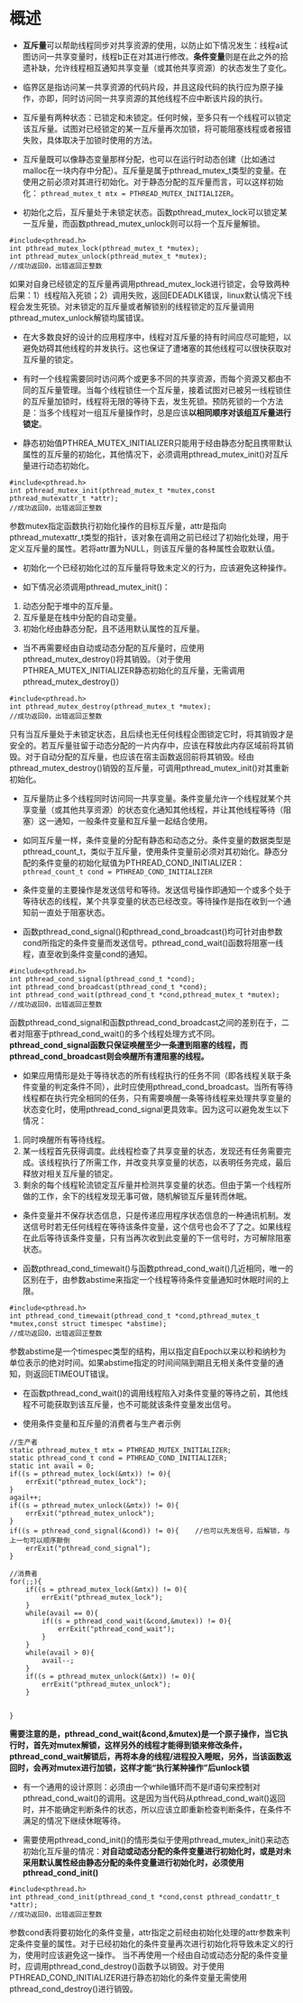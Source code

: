 # 概述
- **互斥量**可以帮助线程同步对共享资源的使用，以防止如下情况发生：线程a试图访问一共享变量时，线程b正在对其进行修改。**条件变量**则是在此之外的拾遗补缺，允许线程相互通知共享变量（或其他共享资源）的状态发生了变化。

- 临界区是指访问某一共享资源的代码片段，并且这段代码的执行应为原子操作，亦即，同时访问同一共享资源的其他线程不应中断该片段的执行。

- 互斥量有两种状态：已锁定和未锁定。任何时候，至多只有一个线程可以锁定该互斥量。试图对已经锁定的某一互斥量再次加锁，将可能阻塞线程或者报错失败，具体取决于加锁时使用的方法。

- 互斥量既可以像静态变量那样分配，也可以在运行时动态创建（比如通过malloc在一块内存中分配）。互斥量是属于pthread_mutex_t类型的变量。在使用之前必须对其进行初始化。对于静态分配的互斥量而言，可以这样初始化：
`pthread_mutex_t mtx = PTHREAD_MUTEX_INITIALIZER`。

- 初始化之后，互斥量处于未锁定状态。函数pthread_mutex_lock可以锁定某一互斥量，而函数pthread_mutex_unlock则可以将一个互斥量解锁。
```
#include<pthread.h>
int pthread_mutex_lock(pthread_mutex_t *mutex);
int pthread_mutex_unlock(pthread_mutex_t *mutex);
//成功返回0，出错返回正整数
```
如果对自身已经锁定的互斥量再调用pthread_mutex_lock进行锁定，会导致两种后果：1）线程陷入死锁；2）调用失败，返回EDEADLK错误，linux默认情况下线程会发生死锁。对未锁定的互斥量或者解锁别的线程锁定的互斥量调用pthread_mutex_unlock解锁均属错误。

- 在大多数良好的设计的应用程序中，线程对互斥量的持有时间应尽可能短，以避免妨碍其他线程的并发执行。这也保证了遭堵塞的其他线程可以很快获取对互斥量的锁定。

- 有时一个线程需要同时访问两个或更多不同的共享资源，而每个资源又都由不同的互斥量管理。当每个线程锁住一个互斥量，接着试图对已被另一线程锁住的互斥量加锁时，线程将无限的等待下去，发生死锁。预防死锁的一个方法是：当多个线程对一组互斥量操作时，总是应该**以相同顺序对该组互斥量进行锁定**。

- 静态初始值PTHREA_MUTEX_INITIALIZER只能用于经由静态分配且携带默认属性的互斥量的初始化，其他情况下，必须调用pthread_mutex_init()对互斥量进行动态初始化。
```
#include<pthread.h>
int pthread_mutex_init(pthread_mutex_t *mutex,const pthread_mutexattr_t *attr);
//成功返回0，出错返回正整数
```
参数mutex指定函数执行初始化操作的目标互斥量，attr是指向pthread_mutexattr_t类型的指针，该对象在调用之前已经过了初始化处理，用于定义互斥量的属性。若将attr置为NULL，则该互斥量的各种属性会取默认值。

- 初始化一个已经初始化过的互斥量将导致未定义的行为，应该避免这种操作。

- 如下情况必须调用pthread_mutex_init()：
1. 动态分配于堆中的互斥量。
2. 互斥量是在栈中分配的自动变量。
3. 初始化经由静态分配，且不适用默认属性的互斥量。

- 当不再需要经由自动或动态分配的互斥量时，应使用pthread_mutex_destroy()将其销毁。（对于使用PTHREA_MUTEX_INITIALIZER静态初始化的互斥量，无需调用pthread_mutex_destroy()）
```
#include<pthread.h>
int pthread_mutex_destroy(pthread_mutex_t *mutex);
//成功返回0，出错返回正整数
```
只有当互斥量处于未锁定状态，且后续也无任何线程企图锁定它时，将其销毁才是安全的。若互斥量驻留于动态分配的一片内存中，应该在释放此内存区域前将其销毁。对于自动分配的互斥量，也应该在宿主函数返回前将其销毁。经由pthread_mutex_destroy()销毁的互斥量，可调用pthread_mutex_init()对其重新初始化。

- 互斥量防止多个线程同时访问同一共享变量。条件变量允许一个线程就某个共享变量（或其他共享资源）的状态变化通知其他线程，并让其他线程等待（阻塞）这一通知，一般条件变量和互斥量一起结合使用。

- 如同互斥量一样，条件变量的分配有静态和动态之分。条件变量的数据类型是pthread_count_t，类似于互斥量，使用条件变量前必须对其初始化。静态分配的条件变量的初始化赋值为PTHREAD_COND_INITIALIZER：
`pthread_count_t cond = PTHREAD_COND_INITIALIZER`

- 条件变量的主要操作是发送信号和等待。发送信号操作即通知一个或多个处于等待状态的线程，某个共享变量的状态已经改变。等待操作是指在收到一个通知前一直处于阻塞状态。

- 函数pthread_cond_signal()和pthread_cond_broadcast()均可针对由参数cond所指定的条件变量而发送信号。pthread_cond_wait()函数将阻塞一线程，直至收到条件变量cond的通知。
```
#include<pthread.h>
int pthread_cond_signal(pthread_cond_t *cond);
int pthread_cond_broadcast(pthread_cond_t *cond);
int pthread_cond_wait(pthread_cond_t *cond,pthread_mutex_t *mutex);
//成功返回0，出错返回正整数
```
函数pthread_cond_signal和函数pthread_cond_broadcast之间的差别在于，二者对阻塞于pthread_cond_wait()的多个线程处理方式不同。**pthread_cond_signal函数只保证唤醒至少一条遭到阻塞的线程，而pthread_cond_broadcast则会唤醒所有遭阻塞的线程。**

- 如果应用情形是处于等待状态的所有线程执行的任务不同（即各线程关联于条件变量的判定条件不同），此时应使用pthread_cond_broadcast。当所有等待线程都在执行完全相同的任务，只有需要唤醒一条等待线程来处理共享变量的状态变化时，使用pthread_cond_signal更具效率。因为这可以避免发生以下情况：
1. 同时唤醒所有等待线程。
2. 某一线程首先获得调度。此线程检查了共享变量的状态，发现还有任务需要完成。该线程执行了所需工作，并改变共享变量的状态，以表明任务完成，最后释放对相关互斥量的锁定。
3. 剩余的每个线程轮流锁定互斥量并检测共享变量的状态。但由于第一个线程所做的工作，余下的线程发现无事可做，随机解锁互斥量转而休眠。

- 条件变量并不保存状态信息，只是传递应用程序状态信息的一种通讯机制。发送信号时若无任何线程在等待该条件变量，这个信号也会不了了之。如果线程在此后等待该条件变量，只有当再次收到此变量的下一信号时，方可解除阻塞状态。

- 函数pthread_cond_timewait()与函数pthread_cond_wait()几近相同，唯一的区别在于，由参数abstime来指定一个线程等待条件变量通知时休眠时间的上限。
```
#include<pthread.h>
int pthread_cond_timewait(pthread_cond_t *cond,pthread_mutex_t *mutex,const struct timespec *abstime);
//成功返回0，出错返回正整数
```
参数abstime是一个timespec类型的结构，用以指定自Epoch以来以秒和纳秒为单位表示的绝对时间。如果abstime指定的时间间隔到期且无相关条件变量的通知，则返回ETIMEOUT错误。

- 在函数pthread_cond_wait()的调用线程陷入对条件变量的等待之前，其他线程不可能获取到该互斥量，也不可能就该条件变量发出信号。

- 使用条件变量和互斥量的消费者与生产者示例
```
//生产者
static pthread_mutex_t mtx = PTHREAD_MUTEX_INITIALIZER;
static pthread_cond_t cond = PTHREAD_COND_INITIALIZER;
static int avail = 0;
if((s = pthread_mutex_lock(&mtx)) != 0){
	errExit("pthread_mutex_lock");
}
agail++;
if((s = pthread_mutex_unlock(&mtx)) != 0){
	errExit("pthread_mutex_unlock");
}
if((s = pthread_cond_signal(&cond)) != 0){    //也可以先发信号，后解锁，与上一句可以顺序颠倒
	errExit("pthread_cond_signal");
}

//消费者
for(;;){
	if((s = pthread_mutex_lock(&mtx)) != 0){
		errExit("pthread_mutex_lock");
	}
	while(avail == 0){
		if((s = pthread_cond_wait(&cond,&mutex)) != 0){
			errExit("pthread_cond_wait");
		}
	}
	while(avail > 0){
		avail--;
	}
	if((s = pthread_mutex_unlock(&mtx)) != 0){
		errExit("pthread_mutex_unlock");
	}


}
```
**需要注意的是，pthread_cond_wait(&cond,&mutex)是一个原子操作，当它执行时，首先对mutex解锁，这样另外的线程才能得到锁来修改条件，pthread_cond_wait解锁后，再将本身的线程/进程投入睡眠，另外，当该函数返回时，会再对mutex进行加锁，这样才能“执行某种操作”后unlock锁**

- 有一个通用的设计原则：必须由一个while循环而不是if语句来控制对pthread_cond_wait()的调用。这是因为当代码从pthread_cond_wait()返回时，并不能确定判断条件的状态，所以应该立即重新检查判断条件，在条件不满足的情况下继续休眠等待。

- 需要使用pthread_cond_init()的情形类似于使用pthread_mutex_init()来动态初始化互斥量的情况：**对自动或动态分配的条件变量进行初始化时，或是对未采用默认属性经由静态分配的条件变量进行初始化时，必须使用pthread_cond_init()**
```
#include<pthread.h>
int pthread_cond_init(pthread_cond_t *cond,const pthread_condattr_t *attr);
//成功返回0，出错返回正整数
```
参数cond表将要初始化的条件变量，attr指定之前经由初始化处理的attr参数来判定条件变量的属性。对于已经初始化的条件变量再次进行初始化将导致未定义的行为，使用时应该避免这一操作。
当不再使用一个经由自动或动态分配的条件变量时，应调用pthread_cond_destroy()函数予以销毁。对于使用PTHREAD_COND_INITIALIZER进行静态初始化的条件变量无需使用pthread_cond_destroy()进行销毁。
